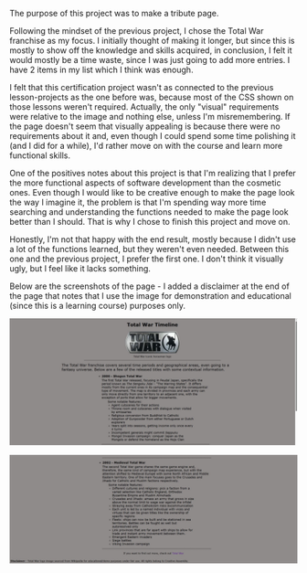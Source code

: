 The purpose of this project was to make a tribute page. 

Following the mindset of the previous project, I chose the Total War franchise as my focus. I initially thought of making it longer, but since this is mostly to show off the knowledge and skills acquired, in conclusion, I felt it would mostly be a time waste, since I was just going to add more entries. I have 2 items in my list which I think was enough.

I felt that this certification project wasn't as connected to the previous lesson-projects as the one before was, because most of the CSS shown on those lessons weren't required. Actually, the only "visual" requirements were relative to the image and nothing else, unless I'm misremembering. If the page doesn't seem that visually appealing is because there were no requirements about it and, even though I could spend some time polishing it (and I did for a while), I'd rather move on with the course and learn more functional skills. 

One of the positives notes about this project is that I'm realizing that I prefer the more functional aspects of software development than the cosmetic ones. Even though I would like to be creative enough to make the page look the way I imagine it, the problem is that I'm spending way more time searching and understanding the functions needed to make the page look better than I should. That is why I chose to finish this project and move on. 

Honestly, I'm not that happy with the end result, mostly because I didn't use a lot of the functions learned, but they weren't even needed. Between this one and the previous project, I prefer the first one. I don't think it visually ugly, but I feel like it lacks something.

Below are the screenshots of the page - I added a disclaimer at the end of the page that notes that I use the image for demonstration and educational (since this is a learning course) purposes only. 

![Screenshot of the top](images/top%20part.JPG)

![Screenshot of the bottom](images/bottom%20part.JPG)
